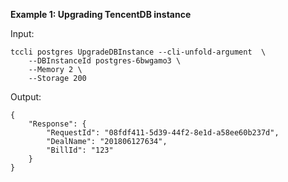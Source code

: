 **Example 1: Upgrading TencentDB instance**



Input: 

```
tccli postgres UpgradeDBInstance --cli-unfold-argument  \
    --DBInstanceId postgres-6bwgamo3 \
    --Memory 2 \
    --Storage 200
```

Output: 
```
{
    "Response": {
        "RequestId": "08fdf411-5d39-44f2-8e1d-a58ee60b237d",
        "DealName": "201806127634",
        "BillId": "123"
    }
}
```


